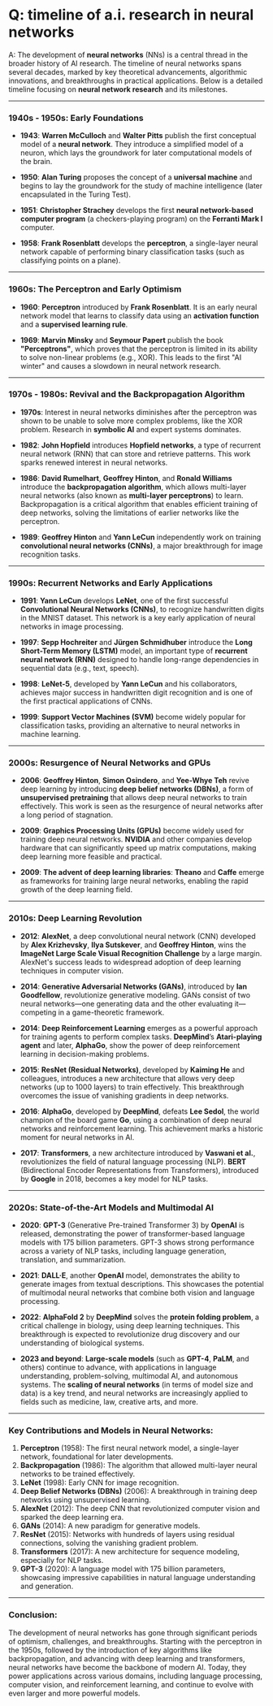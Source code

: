 # Q: timeline of a.i. research in neural networks

A: The development of **neural networks** (NNs) is a central thread in the broader history of AI research. The timeline of neural networks spans several decades, marked by key theoretical advancements, algorithmic innovations, and breakthroughs in practical applications. Below is a detailed timeline focusing on **neural network research** and its milestones.

---

### **1940s - 1950s: Early Foundations**

- **1943**: **Warren McCulloch** and **Walter Pitts** publish the first conceptual model of a **neural network**. They introduce a simplified model of a neuron, which lays the groundwork for later computational models of the brain.

- **1950**: **Alan Turing** proposes the concept of a **universal machine** and begins to lay the groundwork for the study of machine intelligence (later encapsulated in the Turing Test).

- **1951**: **Christopher Strachey** develops the first **neural network-based computer program** (a checkers-playing program) on the **Ferranti Mark I** computer.

- **1958**: **Frank Rosenblatt** develops the **perceptron**, a single-layer neural network capable of performing binary classification tasks (such as classifying points on a plane).

---

### **1960s: The Perceptron and Early Optimism**

- **1960**: **Perceptron** introduced by **Frank Rosenblatt**. It is an early neural network model that learns to classify data using an **activation function** and a **supervised learning rule**.

- **1969**: **Marvin Minsky** and **Seymour Papert** publish the book **"Perceptrons"**, which proves that the perceptron is limited in its ability to solve non-linear problems (e.g., XOR). This leads to the first "AI winter" and causes a slowdown in neural network research.

---

### **1970s - 1980s: Revival and the Backpropagation Algorithm**

- **1970s**: Interest in neural networks diminishes after the perceptron was shown to be unable to solve more complex problems, like the XOR problem. Research in **symbolic AI** and expert systems dominates.

- **1982**: **John Hopfield** introduces **Hopfield networks**, a type of recurrent neural network (RNN) that can store and retrieve patterns. This work sparks renewed interest in neural networks.

- **1986**: **David Rumelhart**, **Geoffrey Hinton**, and **Ronald Williams** introduce the **backpropagation algorithm**, which allows multi-layer neural networks (also known as **multi-layer perceptrons**) to learn. Backpropagation is a critical algorithm that enables efficient training of deep networks, solving the limitations of earlier networks like the perceptron.

- **1989**: **Geoffrey Hinton** and **Yann LeCun** independently work on training **convolutional neural networks (CNNs)**, a major breakthrough for image recognition tasks.

---

### **1990s: Recurrent Networks and Early Applications**

- **1991**: **Yann LeCun** develops **LeNet**, one of the first successful **Convolutional Neural Networks (CNNs)**, to recognize handwritten digits in the MNIST dataset. This network is a key early application of neural networks in image processing.

- **1997**: **Sepp Hochreiter** and **Jürgen Schmidhuber** introduce the **Long Short-Term Memory (LSTM)** model, an important type of **recurrent neural network (RNN)** designed to handle long-range dependencies in sequential data (e.g., text, speech).

- **1998**: **LeNet-5**, developed by **Yann LeCun** and his collaborators, achieves major success in handwritten digit recognition and is one of the first practical applications of CNNs.

- **1999**: **Support Vector Machines (SVM)** become widely popular for classification tasks, providing an alternative to neural networks in machine learning.

---

### **2000s: Resurgence of Neural Networks and GPUs**

- **2006**: **Geoffrey Hinton**, **Simon Osindero**, and **Yee-Whye Teh** revive deep learning by introducing **deep belief networks (DBNs)**, a form of **unsupervised pretraining** that allows deep neural networks to train effectively. This work is seen as the resurgence of neural networks after a long period of stagnation.

- **2009**: **Graphics Processing Units (GPUs)** become widely used for training deep neural networks. **NVIDIA** and other companies develop hardware that can significantly speed up matrix computations, making deep learning more feasible and practical.

- **2009**: **The advent of deep learning libraries**: **Theano** and **Caffe** emerge as frameworks for training large neural networks, enabling the rapid growth of the deep learning field.

---

### **2010s: Deep Learning Revolution**

- **2012**: **AlexNet**, a deep convolutional neural network (CNN) developed by **Alex Krizhevsky**, **Ilya Sutskever**, and **Geoffrey Hinton**, wins the **ImageNet Large Scale Visual Recognition Challenge** by a large margin. AlexNet's success leads to widespread adoption of deep learning techniques in computer vision.

- **2014**: **Generative Adversarial Networks (GANs)**, introduced by **Ian Goodfellow**, revolutionize generative modeling. GANs consist of two neural networks—one generating data and the other evaluating it—competing in a game-theoretic framework.

- **2014**: **Deep Reinforcement Learning** emerges as a powerful approach for training agents to perform complex tasks. **DeepMind**’s **Atari-playing agent** and later, **AlphaGo**, show the power of deep reinforcement learning in decision-making problems.

- **2015**: **ResNet (Residual Networks)**, developed by **Kaiming He** and colleagues, introduces a new architecture that allows very deep networks (up to 1000 layers) to train effectively. This breakthrough overcomes the issue of vanishing gradients in deep networks.

- **2016**: **AlphaGo**, developed by **DeepMind**, defeats **Lee Sedol**, the world champion of the board game **Go**, using a combination of deep neural networks and reinforcement learning. This achievement marks a historic moment for neural networks in AI.

- **2017**: **Transformers**, a new architecture introduced by **Vaswani et al.**, revolutionizes the field of natural language processing (NLP). **BERT** (Bidirectional Encoder Representations from Transformers), introduced by **Google** in 2018, becomes a key model for NLP tasks.

---

### **2020s: State-of-the-Art Models and Multimodal AI**

- **2020**: **GPT-3** (Generative Pre-trained Transformer 3) by **OpenAI** is released, demonstrating the power of transformer-based language models with 175 billion parameters. GPT-3 shows strong performance across a variety of NLP tasks, including language generation, translation, and summarization.

- **2021**: **DALL·E**, another **OpenAI** model, demonstrates the ability to generate images from textual descriptions. This showcases the potential of multimodal neural networks that combine both vision and language processing.

- **2022**: **AlphaFold 2** by **DeepMind** solves the **protein folding problem**, a critical challenge in biology, using deep learning techniques. This breakthrough is expected to revolutionize drug discovery and our understanding of biological systems.

- **2023 and beyond**: **Large-scale models** (such as **GPT-4**, **PaLM**, and others) continue to advance, with applications in language understanding, problem-solving, multimodal AI, and autonomous systems. The **scaling of neural networks** (in terms of model size and data) is a key trend, and neural networks are increasingly applied to fields such as medicine, law, creative arts, and more.

---

### **Key Contributions and Models in Neural Networks:**

1. **Perceptron** (1958): The first neural network model, a single-layer network, foundational for later developments.
2. **Backpropagation** (1986): The algorithm that allowed multi-layer neural networks to be trained effectively.
3. **LeNet** (1998): Early CNN for image recognition.
4. **Deep Belief Networks (DBNs)** (2006): A breakthrough in training deep networks using unsupervised learning.
5. **AlexNet** (2012): The deep CNN that revolutionized computer vision and sparked the deep learning era.
6. **GANs** (2014): A new paradigm for generative models.
7. **ResNet** (2015): Networks with hundreds of layers using residual connections, solving the vanishing gradient problem.
8. **Transformers** (2017): A new architecture for sequence modeling, especially for NLP tasks.
9. **GPT-3** (2020): A language model with 175 billion parameters, showcasing impressive capabilities in natural language understanding and generation.

---

### Conclusion:
The development of neural networks has gone through significant periods of optimism, challenges, and breakthroughs. Starting with the perceptron in the 1950s, followed by the introduction of key algorithms like backpropagation, and advancing with deep learning and transformers, neural networks have become the backbone of modern AI. Today, they power applications across various domains, including language processing, computer vision, and reinforcement learning, and continue to evolve with even larger and more powerful models.


